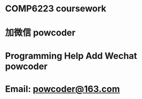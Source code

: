 # COMP6223 coursework
# 加微信 powcoder

# Programming Help Add Wechat powcoder

# Email: powcoder@163.com


